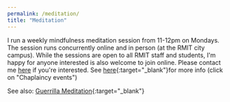 ```yaml
---
permalink: /meditation/
title: "Meditation"
---
```


I run a weekly mindfulness meditation session from 11-12pm on Mondays. The session runs concurrently online and in person (at the RMIT city campus). While the sessions are open to all RMIT staff and students, I'm happy for anyone interested is also welcome to join online. Please contact me [here](mailto:ascelin.gordon@rmit.edu.au) if you're interested. See [here](https://www.rmit.edu.au/students/support-and-facilities/student-support/chaplaincy/events-and-activities#mindfulness){:target="_blank"}for more info (click on "Chaplaincy events")


See also: [Guerrilla Meditation](https://www.facebook.com/GuerrillaMeditation){:target="_blank"}